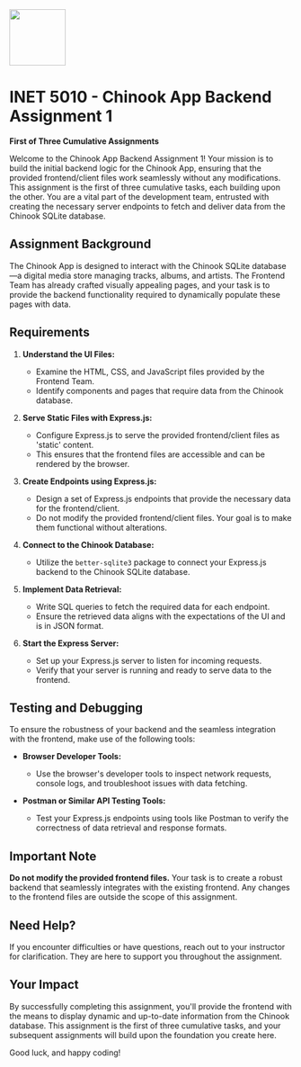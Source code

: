 <img width="100px" src="https://w0244079.github.io/nscc/nscc-jpeg.jpg">

# INET 5010 - Chinook App Backend Assignment 1

**First of Three Cumulative Assignments**

Welcome to the Chinook App Backend Assignment 1! Your mission is to build the initial backend logic for the Chinook App, ensuring that the provided frontend/client files work seamlessly without any modifications. This assignment is the first of three cumulative tasks, each building upon the other. You are a vital part of the development team, entrusted with creating the necessary server endpoints to fetch and deliver data from the Chinook SQLite database.

## Assignment Background

The Chinook App is designed to interact with the Chinook SQLite database—a digital media store managing tracks, albums, and artists. The Frontend Team has already crafted visually appealing pages, and your task is to provide the backend functionality required to dynamically populate these pages with data.

## Requirements

1. **Understand the UI Files:**
   - Examine the HTML, CSS, and JavaScript files provided by the Frontend Team.
   - Identify components and pages that require data from the Chinook database.

2. **Serve Static Files with Express.js:**
   - Configure Express.js to serve the provided frontend/client files as 'static' content.
   - This ensures that the frontend files are accessible and can be rendered by the browser.

3. **Create Endpoints using Express.js:**
   - Design a set of Express.js endpoints that provide the necessary data for the frontend/client.
   - Do not modify the provided frontend/client files. Your goal is to make them functional without alterations.

4. **Connect to the Chinook Database:**
   - Utilize the `better-sqlite3` package to connect your Express.js backend to the Chinook SQLite database.

5. **Implement Data Retrieval:**
   - Write SQL queries to fetch the required data for each endpoint.
   - Ensure the retrieved data aligns with the expectations of the UI and is in JSON format.

6. **Start the Express Server:**
   - Set up your Express.js server to listen for incoming requests.
   - Verify that your server is running and ready to serve data to the frontend.

## Testing and Debugging

To ensure the robustness of your backend and the seamless integration with the frontend, make use of the following tools:

- **Browser Developer Tools:**
  - Use the browser's developer tools to inspect network requests, console logs, and troubleshoot issues with data fetching.

- **Postman or Similar API Testing Tools:**
  - Test your Express.js endpoints using tools like Postman to verify the correctness of data retrieval and response formats.

## Important Note

**Do not modify the provided frontend files.** Your task is to create a robust backend that seamlessly integrates with the existing frontend. Any changes to the frontend files are outside the scope of this assignment.

## Need Help?

If you encounter difficulties or have questions, reach out to your instructor for clarification. They are here to support you throughout the assignment.

## Your Impact

By successfully completing this assignment, you'll provide the frontend with the means to display dynamic and up-to-date information from the Chinook database. This assignment is the first of three cumulative tasks, and your subsequent assignments will build upon the foundation you create here.

Good luck, and happy coding!
